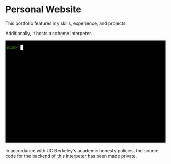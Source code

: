 # Personal Website

This portfolio features my skills, experience, and projects. 

Additionally, it hosts a scheme interpeter. 

![](img/schemegif.gif)

In accordance with UC Berkeley's academic honesty policies, the source code for the backend of this interpeter has been made private.
